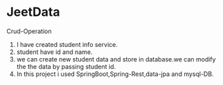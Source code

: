 # JeetData
Crud-Operation
1) I have created student info service.
2) student have id and name.
3) we can create new student data and store in database.we can modify the the data by passing student id.
4) In this project i used SpringBoot,Spring-Rest,data-jpa and mysql-DB.
